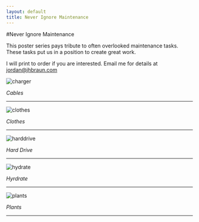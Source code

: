 ```yaml
---
layout: default
title: Never Ignore Maintenance
---
```


#Never Ignore Maintenance

This poster series pays tribute to often overlooked maintenance tasks. These tasks put us in a position to create great work.

I will print to order if you are interested. Email me for details at <a href="mailto:jordan@jhbraun.com">jordan@jhbraun.com</a>


![charger](/neverignoremaintenance/charger.png)

*Cables*

-----

![clothes](/neverignoremaintenance/clothes.png)

*Clothes*

-----

![harddrive](/neverignoremaintenance/harddrive.png)

*Hard Drive*

-----

![hydrate](/neverignoremaintenance/hydrate.png)

*Hyrdrate*


-----

![plants](/neverignoremaintenance/plants.png)

*Plants*

-----

